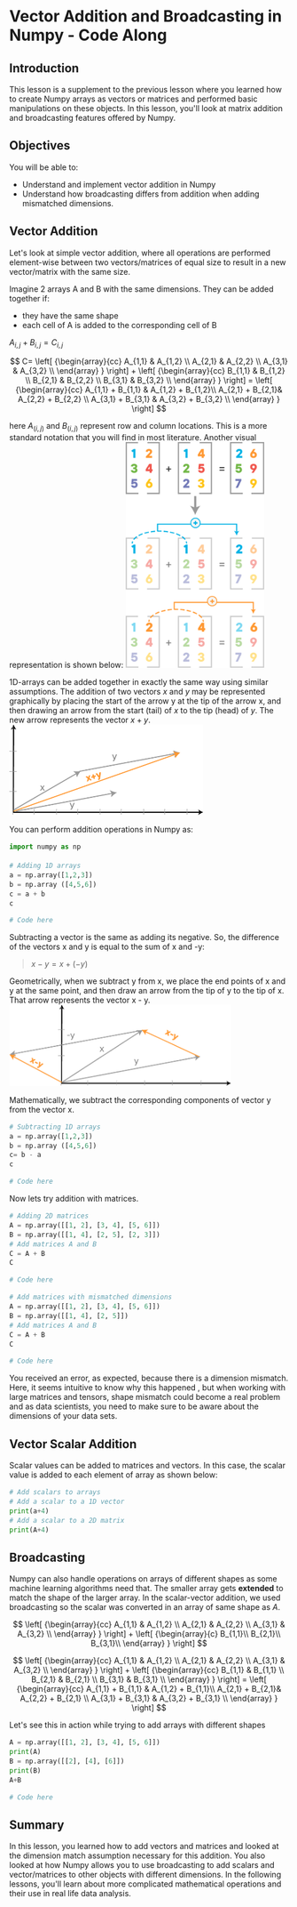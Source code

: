 
# Vector Addition and Broadcasting in Numpy - Code Along

## Introduction

This lesson is a supplement to the previous lesson where you learned how to create Numpy arrays as vectors or matrices and performed basic manipulations on these objects. In this lesson, you'll look at matrix addition and broadcasting features offered by Numpy.

## Objectives
You will be able to:
* Understand and implement vector addition in Numpy 
* Understand how broadcasting differs from addition when adding mismatched dimensions.

## Vector Addition

Let's look at simple vector addition, where all operations are performed element-wise between two vectors/matrices of equal size to result in a new vector/matrix with the same size.

Imagine 2 arrays A and B with the same dimensions. They can be added together if:
* they have the same shape
* each cell of A is added to the corresponding cell of B

$A_{i,j} +B_{i,j} = C_{i,j}$


$$ C=
  \left[ {\begin{array}{cc}
   A_{1,1} & A_{1,2} \\
   A_{2,1} & A_{2,2} \\
   A_{3,1} & A_{3,2} \\
  \end{array} } \right] +
    \left[ {\begin{array}{cc}
   B_{1,1} & B_{1,2} \\
   B_{2,1} & B_{2,2} \\
   B_{3,1} & B_{3,2} \\
  \end{array} } \right] =
   \left[ {\begin{array}{cc}
   A_{1,1} + B_{1,1} & A_{1,2} + B_{1,2}\\
   A_{2,1} + B_{2,1}& A_{2,2} + B_{2,2} \\
   A_{3,1} + B_{3,1} & A_{3,2} + B_{3,2} \\
  \end{array} } \right] 
$$




here $A_(i,j)$ and $B_(i,j)$ represent row and column locations. This is a more standard notation that you will find in most literature. Another visual representation is shown below:
<img src="images/new_addition.png" width="250">


1D-arrays can be added together in exactly the same way using similar assumptions. The addition of two vectors $x$ and $y$ may be represented graphically by placing the start of the arrow y at the tip of the arrow x, and then drawing an arrow from the start (tail) of $x$ to the tip (head) of $y$. The new arrow represents the vector $x + y$.
<img src="images/new_vector_addition.png" width="350">

You can perform addition operations in Numpy as:
```python
import numpy as np

# Adding 1D arrays
a = np.array([1,2,3])
b = np.array ([4,5,6]) 
c = a + b
c
```


```python
# Code here 
```

Subtracting a vector is the same as adding its negative. So, the difference of the vectors x and y is equal to the sum of x and -y: 
> $x - y = x + (-y)$

Geometrically, when we subtract y from x, we place the end points of x and y at the same point, and then draw an arrow from the tip of y to the tip of x. That arrow represents the vector x - y.
<img src="images/new_vector_subtraction.png" width="400">

Mathematically, we subtract the corresponding components of vector y from the vector x.

```python
# Subtracting 1D arrays
a = np.array([1,2,3])
b = np.array ([4,5,6]) 
c= b - a
c
```


```python
# Code here
```

Now lets try addition with matrices.

``` python
# Adding 2D matrices
A = np.array([[1, 2], [3, 4], [5, 6]])
B = np.array([[1, 4], [2, 5], [2, 3]])
# Add matrices A and B
C = A + B
C
```


```python
# Code here 
```

```python
# Add matrices with mismatched dimensions
A = np.array([[1, 2], [3, 4], [5, 6]])
B = np.array([[1, 4], [2, 5]])
# Add matrices A and B
C = A + B
C
```


```python
# Code here 
```

You received an error, as expected, because there is a dimension mismatch. Here, it seems intuitive to know why this happened , but when working with large matrices and tensors, shape mismatch could become a real problem and as data scientists, you need to make sure to be aware about the dimensions of your data sets.

## Vector Scalar Addition

Scalar values can be added to matrices and vectors. In this case, the scalar value is added to each element of array as shown below:
```python
# Add scalars to arrays
# Add a scalar to a 1D vector
print(a+4)
# Add a scalar to a 2D matrix
print(A+4)
```

## Broadcasting

Numpy can also handle operations on arrays of different shapes as some machine learning algorithms need that. The smaller array gets **extended** to match the shape of the larger array. In the scalar-vector addition, we used broadcasting so the scalar was converted in an array of same shape as $A$.


$$ 
  \left[ {\begin{array}{cc}
   A_{1,1} & A_{1,2} \\
   A_{2,1} & A_{2,2} \\
   A_{3,1} & A_{3,2} \\
  \end{array} } \right] +
    \left[ {\begin{array}{c}
   B_{1,1}\\
   B_{2,1}\\
   B_{3,1}\\
   \end{array} } \right]
$$


$$
  \left[ {\begin{array}{cc}
   A_{1,1} & A_{1,2} \\
   A_{2,1} & A_{2,2} \\
   A_{3,1} & A_{3,2} \\
  \end{array} } \right] +
    \left[ {\begin{array}{cc}
   B_{1,1} & B_{1,1} \\
   B_{2,1} & B_{2,1} \\
   B_{3,1} & B_{3,1} \\
  \end{array} } \right] =
   \left[ {\begin{array}{cc}
   A_{1,1} + B_{1,1} & A_{1,2} + B_{1,1}\\
   A_{2,1} + B_{2,1}& A_{2,2} + B_{2,1} \\
   A_{3,1} + B_{3,1} & A_{3,2} + B_{3,1} \\
  \end{array} } \right] 
$$

Let's see this in action while trying to add arrays with different shapes

```python
A = np.array([[1, 2], [3, 4], [5, 6]])
print(A)
B = np.array([[2], [4], [6]])
print(B)
A+B
```


```python
# Code here 
```

## Summary 

In this lesson, you learned how to add vectors and matrices and looked at the dimension match assumption necessary for this addition. You also looked at how Numpy allows you to use broadcasting to add scalars and vector/matrices to other objects with different dimensions. In the following lessons, you'll learn about more complicated mathematical operations and their use in real life data analysis. 
